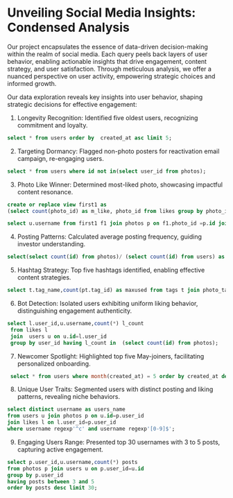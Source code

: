 # Unveiling Social Media Insights: Condensed Analysis
Our project encapsulates the essence of data-driven decision-making within the realm of social media. Each query peels back layers of user behavior, enabling actionable insights that drive engagement, content strategy, and user satisfaction. Through meticulous analysis, we offer a nuanced perspective on user activity, empowering strategic choices and informed growth.<br>

Our data exploration reveals key insights into user behavior, shaping strategic decisions for effective engagement:<br>

1. Longevity Recognition: Identified five oldest users, recognizing commitment and loyalty.
```sql
select * from users order by  created_at asc limit 5;
```

2. Targeting Dormancy: Flagged non-photo posters for reactivation email campaign, re-engaging users.
```sql
select * from users where id not in(select user_id from photos);
```

3. Photo Like Winner: Determined most-liked photo, showcasing impactful content resonance.
```sql
create or replace view first1 as
(select count(photo_id) as m_like, photo_id from likes group by photo_id order by m_like desc);

select u.username from first1 f1 join photos p on f1.photo_id =p.id join users u on p.user_id=u.id order by m_like desc limit 1;
```

4. Posting Patterns: Calculated average posting frequency, guiding investor understanding.
```sql
select(select count(id) from photos)/ (select count(id) from users) as avg;
```

5. Hashtag Strategy: Top five hashtags identified, enabling effective content strategies.
```sql
select t.tag_name,count(pt.tag_id) as maxused from tags t join photo_tags pt on t.id=pt.tag_id group by pt.tag_id order by maxused desc limit 5;
```

6. Bot Detection: Isolated users exhibiting uniform liking behavior, distinguishing engagement authenticity.
```sql
select l.user_id,u.username,count(*) l_count
 from likes l 
 join  users u on u.id=l.user_id
 group by user_id having l_count in  (select count(id) from photos); 
```
7. Newcomer Spotlight: Highlighted top five May-joiners, facilitating personalized onboarding.
```sql
 select * from users where month(created_at) = 5 order by created_at desc limit 5;

```

8. Unique User Traits: Segmented users with distinct posting and liking patterns, revealing niche behaviors.
```sql
select distinct username as users_name 
from users u join photos p on u.id=p.user_id
join likes l on l.user_id=p.user_id 
where username regexp'^c' and username regexp'[0-9]$';
```

9. Engaging Users Range: Presented top 30 usernames with 3 to 5 posts, capturing active engagement.
```sql
select p.user_id,u.username,count(*) posts 
from photos p join users u on p.user_id=u.id
group by p.user_id 
having posts between 3 and 5 
order by posts desc limit 30;
```
